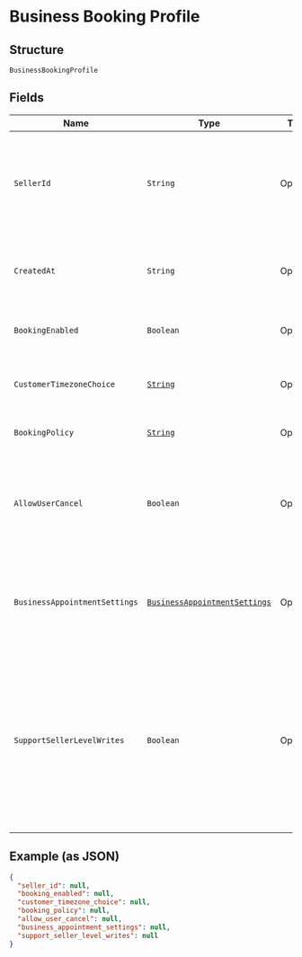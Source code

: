 
# Business Booking Profile

## Structure

`BusinessBookingProfile`

## Fields

| Name | Type | Tags | Description | Getter |
|  --- | --- | --- | --- | --- |
| `SellerId` | `String` | Optional | The ID of the seller, obtainable using the Merchants API.<br>**Constraints**: *Maximum Length*: `32` | String getSellerId() |
| `CreatedAt` | `String` | Optional | The RFC 3339 timestamp specifying the booking's creation time. | String getCreatedAt() |
| `BookingEnabled` | `Boolean` | Optional | Indicates whether the seller is open for booking. | Boolean getBookingEnabled() |
| `CustomerTimezoneChoice` | [`String`](../../doc/models/business-booking-profile-customer-timezone-choice.md) | Optional | Choices of customer-facing time zone used for bookings. | String getCustomerTimezoneChoice() |
| `BookingPolicy` | [`String`](../../doc/models/business-booking-profile-booking-policy.md) | Optional | Policies for accepting bookings. | String getBookingPolicy() |
| `AllowUserCancel` | `Boolean` | Optional | Indicates whether customers can cancel or reschedule their own bookings (`true`) or not (`false`). | Boolean getAllowUserCancel() |
| `BusinessAppointmentSettings` | [`BusinessAppointmentSettings`](../../doc/models/business-appointment-settings.md) | Optional | The service appointment settings, including where and how the service is provided. | BusinessAppointmentSettings getBusinessAppointmentSettings() |
| `SupportSellerLevelWrites` | `Boolean` | Optional | Indicates whether the seller's subscription to Square Appointments supports creating, updating or canceling an appointment through the API (`true`) or not (`false`) using seller permission. | Boolean getSupportSellerLevelWrites() |

## Example (as JSON)

```json
{
  "seller_id": null,
  "booking_enabled": null,
  "customer_timezone_choice": null,
  "booking_policy": null,
  "allow_user_cancel": null,
  "business_appointment_settings": null,
  "support_seller_level_writes": null
}
```

